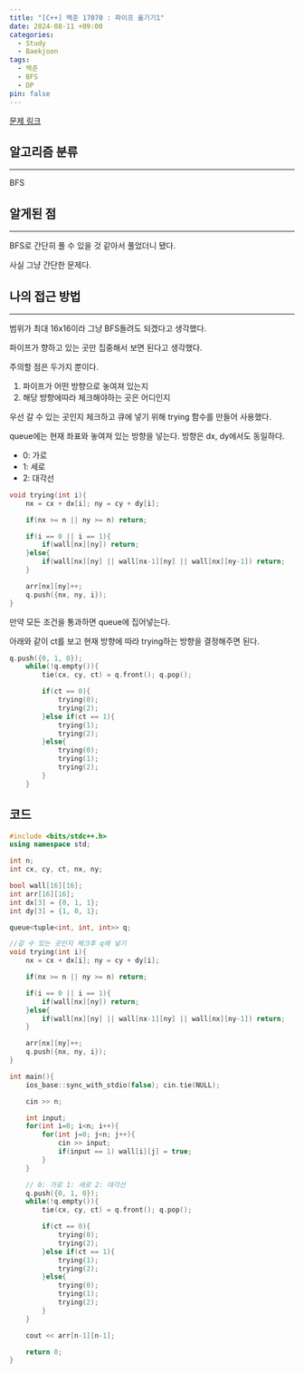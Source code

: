 ```yaml
---
title: "[C++] 백준 17070 : 파이프 옮기기1"
date: 2024-08-11 +09:00
categories:
  - Study
  - Baekjoon
tags:
  - 백준
  - BFS
  - DP
pin: false
---
```

[문제 링크](https://www.acmicpc.net/problem/17070)

## 알고리즘 분류
---
BFS

## 알게된 점
---
BFS로 간단히 풀 수 있을 것 같아서 풀었더니 됐다.

사실 그냥 간단한 문제다.

## 나의 접근 방법
---
범위가 최대 16x16이라 그냥 BFS돌려도 되겠다고 생각했다.

파이프가 향하고 있는 곳만 집중해서 보면 된다고 생각했다.

주의할 점은 두가지 뿐이다.
1. 파이프가 어떤 방향으로 놓여져 있는지
2. 해당 방향에따라 체크해야하는 곳은 어디인지

우선 갈 수 있는 곳인지 체크하고 큐에 넣기 위해 trying 함수를 만들어 사용했다.

queue에는 현재 좌표와 놓여져 있는 방향을 넣는다. 방향은 dx, dy에서도 동일하다.
- 0: 가로
- 1: 세로
- 2: 대각선

```cpp
void trying(int i){
    nx = cx + dx[i]; ny = cy + dy[i];

    if(nx >= n || ny >= n) return;

    if(i == 0 || i == 1){
        if(wall[nx][ny]) return;
    }else{
        if(wall[nx][ny] || wall[nx-1][ny] || wall[nx][ny-1]) return;
    }

    arr[nx][ny]++;
    q.push({nx, ny, i});
}
```

만약 모든 조건을 통과하면 queue에 집어넣는다.

아래와 같이 ct를 보고 현재 방향에 따라 trying하는 방향을 결정해주면 된다.

```cpp
q.push({0, 1, 0});
    while(!q.empty()){
        tie(cx, cy, ct) = q.front(); q.pop();

        if(ct == 0){
            trying(0);
            trying(2);
        }else if(ct == 1){
            trying(1);
            trying(2);
        }else{
            trying(0);
            trying(1);
            trying(2);
        }
    }
```

코드
---
```cpp
#include <bits/stdc++.h>
using namespace std;

int n;
int cx, cy, ct, nx, ny;

bool wall[16][16];
int arr[16][16];
int dx[3] = {0, 1, 1};
int dy[3] = {1, 0, 1};

queue<tuple<int, int, int>> q;

//갈 수 있는 곳인지 체크후 q에 넣기
void trying(int i){
    nx = cx + dx[i]; ny = cy + dy[i];

    if(nx >= n || ny >= n) return;

    if(i == 0 || i == 1){
        if(wall[nx][ny]) return;
    }else{
        if(wall[nx][ny] || wall[nx-1][ny] || wall[nx][ny-1]) return;
    }

    arr[nx][ny]++;
    q.push({nx, ny, i});
}

int main(){
    ios_base::sync_with_stdio(false); cin.tie(NULL);

    cin >> n;

    int input;
    for(int i=0; i<n; i++){
        for(int j=0; j<n; j++){
            cin >> input;
            if(input == 1) wall[i][j] = true;
        }
    }

    // 0: 가로 1: 세로 2: 대각선
    q.push({0, 1, 0});
    while(!q.empty()){
        tie(cx, cy, ct) = q.front(); q.pop();

        if(ct == 0){
            trying(0);
            trying(2);
        }else if(ct == 1){
            trying(1);
            trying(2);
        }else{
            trying(0);
            trying(1);
            trying(2);
        }
    }

    cout << arr[n-1][n-1];

    return 0;
}
```